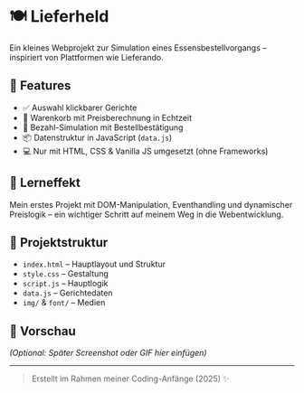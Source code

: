 # 🍽️ Lieferheld

Ein kleines Webprojekt zur Simulation eines Essensbestellvorgangs – inspiriert von Plattformen wie Lieferando.

## 🔧 Features

- ✅ Auswahl klickbarer Gerichte
- 🛒 Warenkorb mit Preisberechnung in Echtzeit
- 💸 Bezahl-Simulation mit Bestellbestätigung
- 📦 Datenstruktur in JavaScript (`data.js`)
- 💻 Nur mit HTML, CSS & Vanilla JS umgesetzt (ohne Frameworks)

## 🧠 Lerneffekt

Mein erstes Projekt mit DOM-Manipulation, Eventhandling und dynamischer Preislogik – ein wichtiger Schritt auf meinem Weg in die Webentwicklung.

## 📁 Projektstruktur

- `index.html` – Hauptlayout und Struktur
- `style.css` – Gestaltung
- `script.js` – Hauptlogik
- `data.js` – Gerichtedaten
- `img/` & `font/` – Medien

## 🚀 Vorschau

*(Optional: Später Screenshot oder GIF hier einfügen)*

---

> Erstellt im Rahmen meiner Coding-Anfänge (2025) ✨
